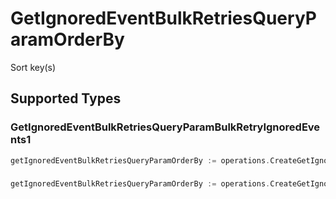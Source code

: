 # GetIgnoredEventBulkRetriesQueryParamOrderBy

Sort key(s)


## Supported Types

### GetIgnoredEventBulkRetriesQueryParamBulkRetryIgnoredEvents1

```go
getIgnoredEventBulkRetriesQueryParamOrderBy := operations.CreateGetIgnoredEventBulkRetriesQueryParamOrderByGetIgnoredEventBulkRetriesQueryParamBulkRetryIgnoredEvents1(operations.GetIgnoredEventBulkRetriesQueryParamBulkRetryIgnoredEvents1{/* values here */})
```

### 

```go
getIgnoredEventBulkRetriesQueryParamOrderBy := operations.CreateGetIgnoredEventBulkRetriesQueryParamOrderByArrayOfgetIgnoredEventBulkRetriesQueryParamBulkRetryIgnoredEventsOrderBy2([]operations.GetIgnoredEventBulkRetriesQueryParamBulkRetryIgnoredEventsOrderBy2{/* values here */})
```

